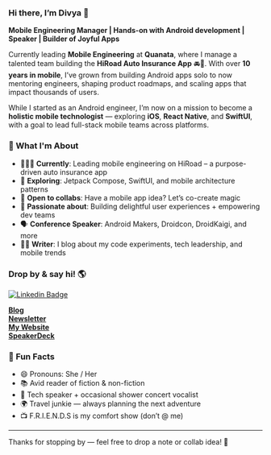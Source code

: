 ### Hi there, I’m Divya 👋  

<!--
**djain2405/djain2405** is a ✨ _special_ ✨ repository because its `README.md` (this file) appears on your GitHub profile. -->
**Mobile Engineering Manager | Hands-on with Android development | Speaker | Builder of Joyful Apps**

Currently leading **Mobile Engineering** at **Quanata**, where I manage a talented team building the **HiRoad Auto Insurance App** 🚘📲. With over **10 years in mobile**, I’ve grown from building Android apps solo to now mentoring engineers, shaping product roadmaps, and scaling apps that impact thousands of users.

While I started as an Android engineer, I’m now on a mission to become a **holistic mobile technologist** — exploring **iOS**, **React Native**, and **SwiftUI**, with a goal to lead full-stack mobile teams across platforms.

### 🌟 What I'm About
- 👩🏽‍💻 **Currently**: Leading mobile engineering on HiRoad – a purpose-driven auto insurance app  
- 🧠 **Exploring**: Jetpack Compose, SwiftUI, and mobile architecture patterns  
- 🤝 **Open to collabs**: Have a mobile app idea? Let’s co-create magic  
- 🧭 **Passionate about**: Building delightful user experiences + empowering dev teams  
- 🗣 **Conference Speaker**: Android Makers, Droidcon, DroidKaigi, and more  
- ✍🏽 **Writer**: I blog about my code experiments, tech leadership, and mobile trends


### Drop by & say hi! 🌎

[![Linkedin Badge](https://img.shields.io/badge/-LinkedIn-blue?style=flat-square&logo=Linkedin&logoColor=white&link=https://www.linkedin.com/in/harshkumarkhatri/)](https://www.linkedin.com/in/divyajain2405/)  

**[Blog](https://www.divyajain.dev/blog)** <br>
**[Newsletter](https://leadbuildmanifest.substack.com/)** <br>
**[My Website](https://www.divyajain.dev/)** <br>
**[SpeakerDeck](https://speakerdeck.com/djain2405)** <br>

### 💬 Fun Facts
- 😄 Pronouns: She / Her  
- 📚 Avid reader of fiction & non-fiction  
- 🎤 Tech speaker + occasional shower concert vocalist  
- 🌍 Travel junkie — always planning the next adventure  
- 📺 F.R.I.E.N.D.S is my comfort show (don’t @ me)

---

Thanks for stopping by — feel free to drop a note or collab idea! 👋

